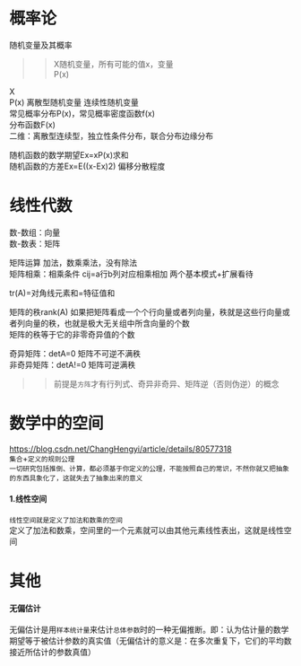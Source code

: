 概率论
===
随机变量及其概率
>>X随机变量，所有可能的值x，变量   
>>P(x)

X  
P(x)
离散型随机变量    连续性随机变量  
常见概率分布P(x)，常见概率密度函数f(x)  
分布函数F(x)  
二维：离散型连续型，独立性条件分布，联合分布边缘分布

随机函数的数学期望Ex=xP(x)求和  
随机函数的方差Ex=E((x-Ex)2) 偏移分散程度  

线性代数
===
数-数组：向量  
数-数表：矩阵  

矩阵运算
加法，数乘乘法，没有除法  
矩阵相乘：相乘条件  cij=a行b列对应相乘相加 两个基本模式+扩展看待  

tr(A)=对角线元素和=特征值和

矩阵的秩rank(A)
如果把矩阵看成一个个行向量或者列向量，秩就是这些行向量或者列向量的秩，也就是极大无关组中所含向量的个数  
矩阵的秩等于它的非零奇异值的个数  

奇异矩阵：detA=0 矩阵不可逆不满秩  
非奇异矩阵：detA!=0 矩阵可逆满秩
>>前提是`方阵`才有行列式、奇异非奇异、矩阵逆（否则伪逆）的概念


数学中的空间
===
https://blog.csdn.net/ChangHengyi/article/details/80577318  
`集合`+`定义的规则公理`    
`一切研究包括推倒、计算，都必须基于你定义的公理，不能按照自己的常识，不然你就又把抽象的东西具象化了，这就失去了抽象出来的意义`
#### 1.线性空间
`线性空间就是定义了加法和数乘的空间`  
定义了加法和数乘，空间里的一个元素就可以由其他元素线性表出，这就是线性空间


其他
===
#### 无偏估计
无偏估计是用`样本统计量`来估计`总体参数`时的一种无偏推断。即：认为估计量的数学期望等于被估计参数的真实值（无偏估计的意义是：在多次重复下，它们的平均数接近所估计的参数真值）
